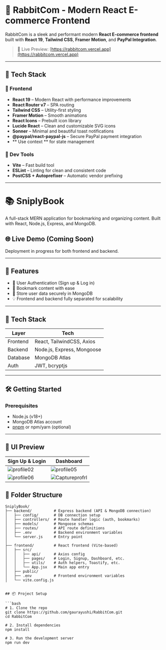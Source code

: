 # 🐇 RabbitCom - Modern React E-commerce Frontend

RabbitCom is a sleek and performant modern **React E-commerce frontend** built with **React 19**, **Tailwind CSS**, **Framer Motion**, and **PayPal Integration**.

> 🔗 Live Preview: [https://rabbitcom.vercel.app](https://rabbitcom.vercel.app)

---

## 🚀 Tech Stack

### 🎨 Frontend
- **React 19** – Modern React with performance improvements
- **React Router v7** – SPA routing
- **Tailwind CSS** – Utility-first styling
- **Framer Motion** – Smooth animations
- **React Icons** – Prebuilt icon library
- **Lucide React** – Clean and customizable SVG icons
- **Sonner** – Minimal and beautiful toast notifications
- **@paypal/react-paypal-js** – Secure PayPal payment integration
- ** Use context ** for state management 

### 🧪 Dev Tools
- **Vite** – Fast build tool
- **ESLint** – Linting for clean and consistent code
- **PostCSS + Autoprefixer** – Automatic vendor prefixing

---


# 📚 SniplyBook

A full-stack MERN application for bookmarking and organizing content. Built with React, Node.js, Express, and MongoDB.

## 🌐 Live Demo (Coming Soon)
Deployment in progress for both frontend and backend.

---

## 🚀 Features

- 🔐 User Authentication (Sign up & Log in)
- 🔖 Bookmark content with ease
- 📁 Store user data securely in MongoDB
- 💡 Frontend and backend fully separated for scalability

---

## 🧰 Tech Stack

| Layer       | Tech                        |
|------------|-----------------------------|
| Frontend    | React, TailwindCSS, Axios    |
| Backend     | Node.js, Express, Mongoose   |
| Database    | MongoDB Atlas                |
| Auth        | JWT, bcryptjs                |

---

## 🛠️ Getting Started

### Prerequisites

- Node.js (v18+)
- MongoDB Atlas account
- [pnpm](https://pnpm.io/) or npm/yarn (optional)

---


## 📸 UI Preview

| Sign Up & Login | Dashboard |
|-----------------|-----------|
| ![profile02](https://github.com/user-attachments/assets/dbecfcb4-f256-4f43-a853-b57c2a28539b) | ![profile05](https://github.com/user-attachments/assets/2b00da0f-0f6f-462b-badd-4bb53e34ea93) |
| ![profile06](https://github.com/user-attachments/assets/cfed6be4-4ef4-4158-982d-00214321b3f6) | ![Captureprofrl](https://github.com/user-attachments/assets/39b6485d-e1cd-47f6-a10b-fb2e45576c8c) |


## 📁 Folder Structure

```
SniplyBook/
├── backend/          # Express backend (API & MongoDB connection)
│   ├── config/       # DB connection setup
│   ├── controllers/  # Route handler logic (auth, bookmarks)
│   ├── models/       # Mongoose schemas
│   ├── routes/       # API route definitions
│   ├── .env          # Backend environment variables
│   └── server.js     # Entry point
│
├── frontend/         # React frontend (Vite-based)
│   ├── src/
│   │   ├── api/      # Axios config
│   │   ├── pages/    # Login, Signup, Dashboard, etc.
│   │   ├── utils/    # Auth helpers, Toastify, etc.
│   │   └── App.jsx   # Main app entry
│   ├── public/
│   ├── .env          # Frontend environment variables
│   └── vite.config.js


## 📦 Project Setup

```bash
# 1. Clone the repo
git clone https://github.com/gaurayushi/RabbitCom.git
cd RabbitCom

# 2. Install dependencies
npm install

# 3. Run the development server
npm run dev

